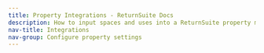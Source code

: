 ```yaml
---
title: Property Integrations - ReturnSuite Docs
description: How to input spaces and uses into a ReturnSuite property model.
nav-title: Integrations
nav-group: Configure property settings
---
```


